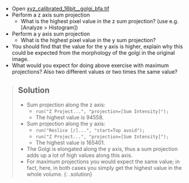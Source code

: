 - Open [xyz_calibrated_16bit__golgi_bfa.tif](https://github.com/NEUBIAS/training-resources/raw/master/image_data/xyz_calibrated_16bit__golgi_bfa.tif)
- Perform a z axis sum projection
  - What is the highest pixel value in the z sum projection? (use e.g. [Analyze > Histogram])
- Perform a y axis sum projection
  - What is the highest pixel value in the y sum projection?
- You should find that the value for the y axis is higher, explain why this could be expected from the morphology of the golgi in the original image.
- What would you expect for doing above exercise with maximum projections? Also two different values or two times the same value?

> ## Solution
> - Sum projection along the z axis:
>   - `run("Z Project...", "projection=[Sum Intensity]");`
>   - The highest value is 94558.
> - Sum projection along the y axis:
>   - `run("Reslice [/]...", "start=Top avoid");`
>   - `run("Z Project...", "projection=[Sum Intensity]");`
>   - The highest value is 165401.
> - The Golgi is elongated along the y axis, thus a sum projection adds up a lot of high values along this axis.
> - For maximum projections you would expect the same value; in fact, here, in both cases you simply get the highest value in the whole volume.
{: .solution}
